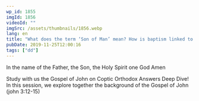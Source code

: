 ```yaml
---
wp_id: 1855
imgId: 1856
videoId: ""
imgSrc: /assets/thumbnails/1856.webp
lang: en
title: "What does the term ‘Son of Man’ mean? How is baptism linked to the cross? by Fr. Gabriel Wissa"
pubDate: 2019-11-25T12:00:16
tags: ["dd"]
---
```


<p>In the name of the Father, the Son, the Holy Spirit one God Amen</p>
<p>Study with us the Gospel of John on Coptic Orthodox Answers Deep Dive!  In this session, we explore together the background of the Gospel of John  (john 3:12-15)</p>
